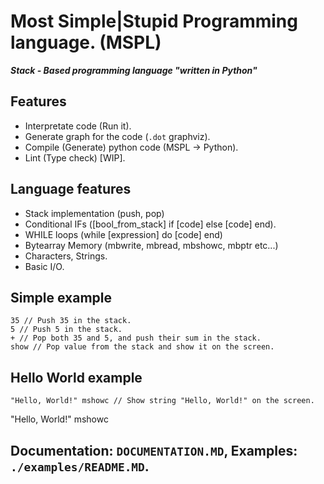# Most Simple|Stupid Programming language. (MSPL) 
 ***Stack - Based programming language "written in Python"***


## Features
- Interpretate code (Run it).
- Generate graph for the code (`.dot` graphviz).
- Compile (Generate) python code (MSPL -> Python).
- Lint (Type check) [WIP].

## Language features
- Stack implementation (push, pop)
- Conditional IFs ([bool_from_stack] if [code] else [code] end).
- WHILE loops (while [expression] do [code] end)
- Bytearray Memory (mbwrite, mbread, mbshowc, mbptr etc...)
- Characters, Strings.
- Basic I/O.

## Simple example
```
35 // Push 35 in the stack.
5 // Push 5 in the stack.
+ // Pop both 35 and 5, and push their sum in the stack.
show // Pop value from the stack and show it on the screen.
```
## Hello World example
```
"Hello, World!" mshowc // Show string "Hello, World!" on the screen.
```

"Hello, World!" mshowc

## Documentation: `DOCUMENTATION.MD`, Examples: `./examples/README.MD`.